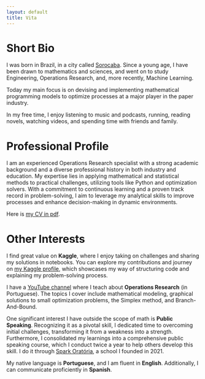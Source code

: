 ```yaml
---
layout: default
title: Vita
---
```


# Short Bio

I was born in Brazil, in a city called [Sorocaba](https://maps.app.goo.gl/Dd62pGTmhWDNdz2i6). Since a young age, I have been drawn to mathematics and sciences, and went on to study Engineering, Operations Research, and, more recently, Machine Learning.

Today my main focus is on devising and implementing mathematical programming models to optimize processes at a major player in the paper industry.

In my free time, I enjoy listening to music and podcasts, running, reading novels, watching videos, and spending time with friends and family. 


# Professional Profile

I am an experienced Operations Research specialist with a strong academic background and a diverse professional history in both industry and education. My expertise lies in applying mathematical and statistical methods to practical challenges, utilizing tools like Python and optimization solvers. With a commitment to continuous learning and a proven track record in problem-solving, I aim to leverage my analytical skills to improve processes and enhance decision-making in dynamic environments. 

Here is [my CV in pdf](/assets/files/CV_Ernee_Kozyreff_Filho.pdf).


# Other Interests

I find great value on **Kaggle**, where I enjoy taking on challenges and sharing my solutions in notebooks. You can explore my contributions and journey on [my Kaggle profile](https://www.kaggle.com/ekozyreff), which showcases my way of structuring code and explaining my problem-solving process.

I have a [YouTube channel](https://www.youtube.com/c/professorernee) where I teach about **Operations Research** (in Portuguese). The topics I cover include mathematical modeling, graphical solutions to small optimization problems, the Simplex method, and Branch-And-Bound.

One significant interest I have outside the scope of math is **Public Speaking**. Recognizing it as a pivotal skill, I dedicated time to overcoming initial challenges, transforming it from a weakness into a strength. Furthermore, I consolidated my learnings into a comprehensive public speaking course, which I conduct twice a year to help others develop this skill. I do it through [Spark Oratória](https://www.sparkoratoria.com/), a school I founded in 2021.

My native language is **Portuguese**, and I am fluent in **English**. Additionally, I can communicate proficiently in **Spanish**.
